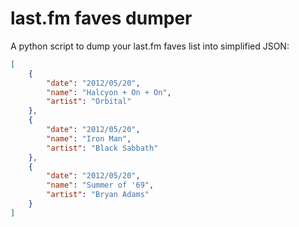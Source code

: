 # last.fm faves dumper

A python script to dump your last.fm faves list into simplified JSON:

```JSON
[
    {
        "date": "2012/05/20", 
        "name": "Halcyon + On + On", 
        "artist": "Orbital"
    }, 
    {
        "date": "2012/05/20", 
        "name": "Iron Man", 
        "artist": "Black Sabbath"
    }, 
    {
        "date": "2012/05/20", 
        "name": "Summer of '69", 
        "artist": "Bryan Adams"
    }
]
```